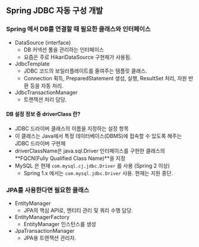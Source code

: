 ##  Spring JDBC 자동 구성 개발

### Spring 에서 DB를 연결할 때 필요한 클래스와 인터페이스
 * DataSource (interface)
    * DB 커넥션 풀을 관리하는 인터페이스
    * 요즘은 주로 HikariDataSource 구현체가 사용됨.
 * JdbcTemplate
   * JDBC 코드의 보일러플레이트를 줄여주는 템플릿 클래스.
   * Connection 획득, PreparedStatement 생성, 실행, ResultSet 처리, 자원 반환 등을 자동 처리. 
 * JdbcTransactionManager
   * 트랜잭션 처리 담당.

 #### DB 설정 정보 중 driverClass 란? 
  * JDBC 드라이버 클래스의 이름을 지정하는 설정 항목
  * 이 클래스는 Java에서 특정 데이터베이스(DBMS)에 접속할 수 있도록 해주는 JDBC 드라이버 구현체
  * driverClassName은 java.sql.Driver 인터페이스를 구현한 클래스의 **FQCN(Fully Qualified Class Name)**을 지정
  * MySQL 은 현재 `com.mysql.cj.jdbc.Driver` 를 사용 (Spring 2 이상)
     * Spring 1.x 에서는 `com.mysql.jdbc.Driver` 사용. 현재는 지원 중단. 

### JPA를 사용한다면 필요한 클래스
 * EntityManager
    * JPA의 핵심 API로, 엔티티 관리 및 쿼리 수행 담당.
 * EntityManagerFactory
    * EntityManager 인스턴스를 생성
 * JpaTransactionManager
    * JPA용 트랜잭션 관리자.
